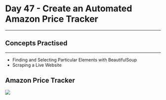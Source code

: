 # Day 47 - Create an Automated Amazon Price Tracker
___
## Concepts Practised
___
* Finding and Selecting Particular Elements with BeautifulSoup
* Scraping a Live Website
## Amazon Price Tracker
![](https://user-images.githubusercontent.com/98851253/158273805-57e65b34-9c05-43fb-87e5-f8f3f5f40108.gif)